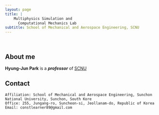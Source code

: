 ```yaml
---
layout: page
title: |
    Multiphysics Simulation and 
      Computational Mechanics Lab 
subtitle: School of Mechanical and Aerospace Engineering, SCNU
---
```


<br/>

## About me

**Hyung-Jun Park** is a **_professor_** of [SCNU](https://www.scnu.ac.kr/SCNU/main.do?introChk=Y)

## Contact

```
Affiliation: School of Mechanical and Aerospace Engineering, Sunchon National University, Sunchon, South Kore
Office: 255, Jungang-ro, Suncheon-si, Jeollanam-do, Republic of Korea
Email: constlearner89@gmail.com
```
